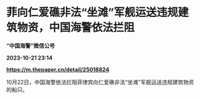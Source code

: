 # 菲向仁爱礁非法“坐滩”军舰运送违规建筑物资，中国海警依法拦阻
**“中国海警”微信公号**

**2023-10-21 23:14**

**https://m.thepaper.cn/detail/25018824**

10月22日，中国海警依法拦阻菲律宾向仁爱礁非法“坐滩”军舰运送违规建筑物资的船只。